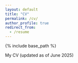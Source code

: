 ```yaml
---
layout: default
title: "CV"
permalink: /cv/
author_profile: true
redirect_from:
  - /resume
---
```


{% include base_path %}

My CV (updated as of June 2025)
<object data="https://zeddycraft.github.io/itsjon/files/Jonathan's BU Curiculum Valae.pdf" width="1000" height="1000" type='application/pdf'></object>







